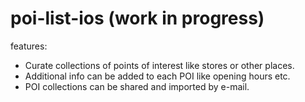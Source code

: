 # poi-list-ios (work in progress)
features:
- Curate collections of points of interest like stores or other places. 
- Additional info can be added to each POI like opening hours etc.
- POI collections can be shared and imported by e-mail.
